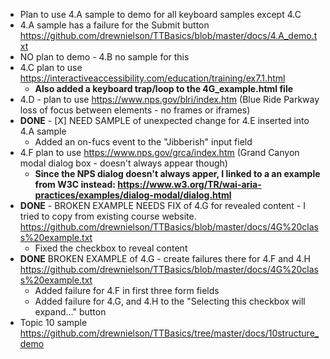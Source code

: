 
* Plan to use 4.A sample to demo for all keyboard samples except 4.C
* 4.A sample has a failure for the Submit button https://github.com/drewnielson/TTBasics/blob/master/docs/4.A_demo.txt
* NO plan to demo - 4.B no sample for this
* 4.C plan to use https://interactiveaccessibility.com/education/training/ex7.1.html
  * **Also added a keyboard trap/loop to the 4G_example.html file**
* 4.D - plan to use https://www.nps.gov/blri/index.htm (Blue Ride Parkway loss of focus between elements - no frames or iframes)
* **DONE** - [X] NEED SAMPLE of unexpected change for 4.E inserted into 4.A sample
  * Added an on-fucs event to the "Jibberish" input field
* 4.F plan to use https://www.nps.gov/grca/index.htm (Grand Canyon modal dialog box - doesn't always appear though)
  * **Since the NPS dialog doesn't always apper, I linked to a an example from W3C instead: https://www.w3.org/TR/wai-aria-practices/examples/dialog-modal/dialog.html**
* **DONE** - BROKEN EXAMPLE NEEDS FIX of 4.G for revealed content - I tried to copy from existing course website. https://github.com/drewnielson/TTBasics/blob/master/docs/4G%20class%20example.txt
  * Fixed the checkbox to reveal content
* **DONE** BROKEN EXAMPLE of 4.G - create failures there for 4.F and 4.H https://github.com/drewnielson/TTBasics/blob/master/docs/4G%20class%20example.txt
  * Added failure for 4.F in first three form fields 
  * Added failure for 4.G, and 4.H to the "Selecting this checkbox will expand..." button
* Topic 10 sample https://github.com/drewnielson/TTBasics/tree/master/docs/10structure_demo

